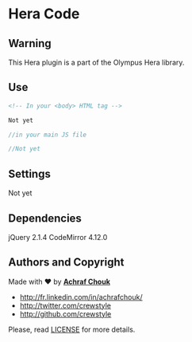 # Hera Code

## Warning

This Hera plugin is a part of the Olympus Hera library.


## Use

````html
<!-- In your <body> HTML tag -->

Not yet
````

````javascript
//in your main JS file

//Not yet
````


## Settings

Not yet


## Dependencies

jQuery 2.1.4
CodeMirror 4.12.0


## Authors and Copyright

Made with ♥ by **[Achraf Chouk](http://github.com/crewstyle "Achraf Chouk")**

+ http://fr.linkedin.com/in/achrafchouk/
+ http://twitter.com/crewstyle
+ http://github.com/crewstyle

Please, read [LICENSE](https://github.com/crewstyle/OlympusHera/blob/master/LICENSE "LICENSE") for more details.
